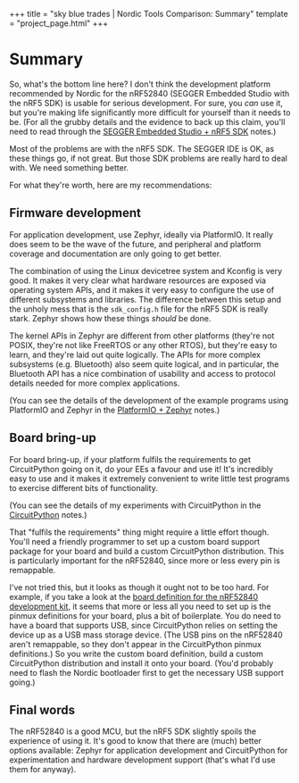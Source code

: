 +++
title = "sky blue trades | Nordic Tools Comparison: Summary"
template = "project_page.html"
+++

# Summary

So, what's the bottom line here? I don't think the development
platform recommended by Nordic for the nRF52840 (SEGGER Embedded
Studio with the nRF5 SDK) is usable for serious development. For sure,
you *can* use it, but you're making life significantly more difficult
for yourself than it needs to be. (For all the grubby details and the
evidence to back up this claim, you'll need to read through the
[SEGGER Embedded Studio + nRF5 SDK](nrf5-sdk-ses) notes.)

Most of the problems are with the nRF5 SDK. The SEGGER IDE is OK, as
these things go, if not great. But those SDK problems are really hard
to deal with. We need something better.

For what they're worth, here are my recommendations:


## Firmware development

For application development, use Zephyr, ideally via PlatformIO. It
really does seem to be the wave of the future, and peripheral and
platform coverage and documentation are only going to get better.

The combination of using the Linux devicetree system and Kconfig is
very good. It makes it very clear what hardware resources are exposed
via operating system APIs, and it makes it very easy to configure the
use of different subsystems and libraries. The difference between this
setup and the unholy mess that is the `sdk_config.h` file for the nRF5
SDK is really stark. Zephyr shows how these things *should* be done.

The kernel APIs in Zephyr are different from other platforms (they're
not POSIX, they're not like FreeRTOS or any other RTOS), but they're
easy to learn, and they're laid out quite logically. The APIs for more
complex subsystems (e.g. Bluetooth) also seem quite logical, and in
particular, the Bluetooth API has a nice combination of usability and
access to protocol details needed for more complex applications.

(You can see the details of the development of the example programs
using PlatformIO and Zephyr in the [PlatformIO +
Zephyr](platformio-zephyr) notes.)


## Board bring-up

For board bring-up, if your platform fulfils the requirements to get
CircuitPython going on it, do your EEs a favour and use it! It's
incredibly easy to use and it makes it extremely convenient to write
little test programs to exercise different bits of functionality.

(You can see the details of my experiments with CircuitPython in the
[CircuitPython](circuitpython) notes.)

That "fulfils the requirements" thing might require a little effort
though. You'll need a friendly programmer to set up a custom board
support package for your board and build a custom CircuitPython
distribution. This is particularly important for the nRF52840, since
more or less every pin is remappable.

I've not tried this, but it looks as though it ought not to be too
hard. For example, if you take a look at the [board definition for the
nRF52840 development
kit](https://github.com/adafruit/circuitpython/tree/main/ports/nrf/boards/pca10056),
it seems that more or less all you need to set up is the pinmux
definitions for your board, plus a bit of boilerplate. You do need to
have a board that supports USB, since CircuitPython relies on setting
the device up as a USB mass storage device. (The USB pins on the
nRF52840 aren't remappable, so they don't appear in the CircuitPython
pinmux definitions.) So you write the custom board definition, build a
custom CircuitPython distribution and install it onto your board.
(You'd probably need to flash the Nordic bootloader first to get the
necessary USB support going.)


## Final words

The nRF52840 is a good MCU, but the nRF5 SDK slightly spoils the
experience of using it. It's good to know that there are (much) better
options available: Zephyr for application development and
CircuitPython for experimentation and hardware development support
(that's what I'd use them for anyway).
